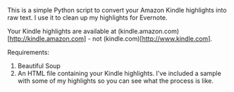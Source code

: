 This is a simple Python script to convert your Amazon Kindle highlights into raw text. I use it to clean up my highlights for Evernote.

Your Kindle highlights are available at (kindle.amazon.com)[http://kindle.amazon.com] - not (kindle.com)[http://www.kindle.com].

Requirements:
1) Beautiful Soup
2) An HTML file containing your Kindle highlights. I've included a sample with some of my highlights so you can see what the process is like.
